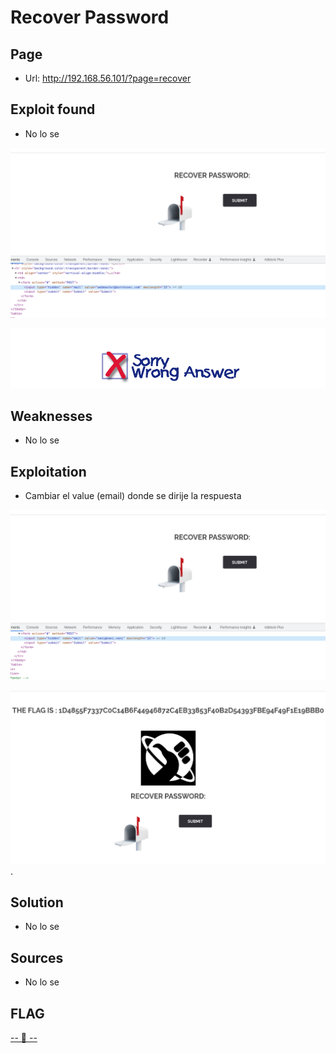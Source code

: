# Recover Password

## Page
* Url: http://192.168.56.101/?page=recover

## Exploit found

* No lo se

![?????](./Resource/1-DefaultMail.png)

![?????](./Resource/2-ResDefaultMail.png)

## Weaknesses

* No lo se

## Exploitation

* Cambiar el value (email) donde se dirije la respuesta

![?????](./Resource/3-ChangeMail.png)

![?????](./Resource/4-ResChangeMail.png).

## Solution

* No lo se

## Sources

* No lo se

## FLAG
[-- 🌱 --][2]

[2]: ./flag.txt